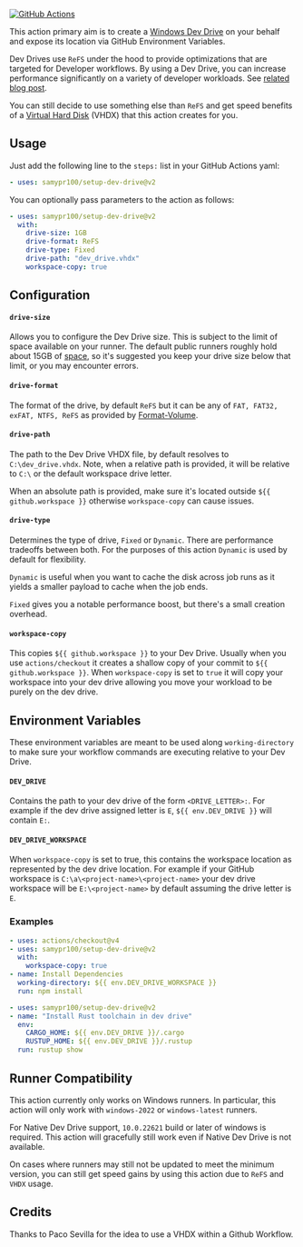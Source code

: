 [![GitHub Actions][github-actions-badge]](https://github.com/samypr100/setup-dev-drive/actions/workflows/main.yml)

[github-actions-badge]: https://github.com/samypr100/setup-dev-drive/actions/workflows/main.yml/badge.svg

This action primary aim is to create a [Windows Dev Drive](https://learn.microsoft.com/en-us/windows/dev-drive/)
on your behalf and expose its location via GitHub Environment Variables.

Dev Drives use `ReFS` under the hood to provide optimizations that are targeted for Developer workflows.
By using a Dev Drive, you can increase performance significantly on a variety of developer workloads.
See [related blog post](https://devblogs.microsoft.com/visualstudio/devdrive/).

You can still decide to use something else than `ReFS` and get speed benefits of
a [Virtual Hard Disk](https://en.wikipedia.org/wiki/VHD_(file_format)) (VHDX) that
this action creates for you.

## Usage

Just add the following line to the `steps:` list in your GitHub Actions yaml:

```yaml
- uses: samypr100/setup-dev-drive@v2
```

You can optionally pass parameters to the action as follows:

```yaml
- uses: samypr100/setup-dev-drive@v2
  with:
    drive-size: 1GB
    drive-format: ReFS
    drive-type: Fixed
    drive-path: "dev_drive.vhdx"
    workspace-copy: true
```

## Configuration

#### `drive-size`

Allows you to configure the Dev Drive size. This is subject to the limit of space
available on your runner. The default public runners roughly hold about 15GB of
[space](https://docs.github.com/en/actions/using-github-hosted-runners/about-github-hosted-runners/about-github-hosted-runners#standard-github-hosted-runners-for-public-repositories),
so it's suggested you keep your drive size below that limit, or you may encounter errors.

#### `drive-format`

The format of the drive, by default `ReFS` but it can be any of `FAT, FAT32, exFAT, NTFS, ReFS`
as provided by [Format-Volume](https://learn.microsoft.com/en-us/powershell/module/storage/format-volume).

#### `drive-path`

The path to the Dev Drive VHDX file, by default resolves to `C:\dev_drive.vhdx`.
Note, when a relative path is provided, it will be relative to `C:\` or the default
workspace drive letter.

When an absolute path is provided, make sure it's located outside `${{ github.workspace }}`
otherwise `workspace-copy` can cause issues.

#### `drive-type`

Determines the type of drive, `Fixed` or `Dynamic`. There are performance tradeoffs between
both. For the purposes of this action `Dynamic` is used by default for flexibility.

`Dynamic` is useful when you want to cache the disk across job runs as it yields a smaller
payload to cache when the job ends.

`Fixed` gives you a notable performance boost, but there's a small creation overhead.

#### `workspace-copy`

This copies `${{ github.workspace }}` to your Dev Drive. Usually when you use `actions/checkout`
it creates a shallow copy of your commit to `${{ github.workspace }}`. When `workspace-copy`
is set to `true` it will copy your workspace into your dev drive allowing you move your
workload to be purely on the dev drive.

## Environment Variables

These environment variables are meant to be used along `working-directory` to make sure
your workflow commands are executing relative to your Dev Drive.

#### `DEV_DRIVE`

Contains the path to your dev drive of the form `<DRIVE_LETTER>:`. For example if the dev drive
assigned letter is `E`, `${{ env.DEV_DRIVE }}` will contain `E:`.

#### `DEV_DRIVE_WORKSPACE`

When `workspace-copy` is set to true, this contains the workspace location as represented
by the dev drive location. For example if your GitHub workspace is `C:\a\<project-name>\<project-name>`
your dev drive workspace will be `E:\<project-name>` by default assuming the drive letter is `E`.

### Examples

```yaml
- uses: actions/checkout@v4
- uses: samypr100/setup-dev-drive@v2
  with:
    workspace-copy: true
- name: Install Dependencies
  working-directory: ${{ env.DEV_DRIVE_WORKSPACE }}
  run: npm install
```

```yaml
- uses: samypr100/setup-dev-drive@v2
- name: "Install Rust toolchain in dev drive"
  env:
    CARGO_HOME: ${{ env.DEV_DRIVE }}/.cargo
    RUSTUP_HOME: ${{ env.DEV_DRIVE }}/.rustup
  run: rustup show
```

## Runner Compatibility

This action currently only works on Windows runners. In particular, this
action will only work with `windows-2022` or `windows-latest` runners.

For Native Dev Drive support, `10.0.22621` build or later of windows is required.
This action will gracefully still work even if Native Dev Drive is not available.

On cases where runners may still not be updated to meet the minimum version, you can
still get speed gains by using this action due to `ReFS` and `VHDX` usage.


## Credits

Thanks to Paco Sevilla for the idea to use a VHDX within a Github Workflow.
